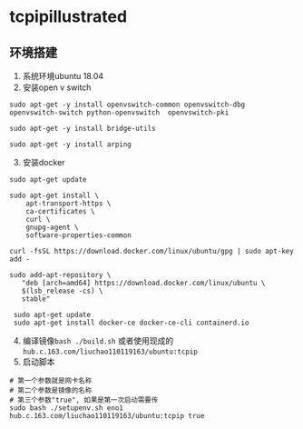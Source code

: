 # tcpipillustrated

## 环境搭建
1. 系统环境ubuntu 18.04
2. 安装open v switch
``` shell
sudo apt-get -y install openvswitch-common openvswitch-dbg openvswitch-switch python-openvswitch  openvswitch-pki

sudo apt-get -y install bridge-utils

sudo apt-get -y install arping
```
3. 安装docker
``` shell
sudo apt-get update

sudo apt-get install \
    apt-transport-https \
    ca-certificates \
    curl \
    gnupg-agent \
    software-properties-common

curl -fsSL https://download.docker.com/linux/ubuntu/gpg | sudo apt-key add -

sudo add-apt-repository \
   "deb [arch=amd64] https://download.docker.com/linux/ubuntu \
   $(lsb_release -cs) \
   stable"    
 
 sudo apt-get update
 sudo apt-get install docker-ce docker-ce-cli containerd.io   
```
4. 编译镜像`bash ./build.sh` 或者使用现成的`hub.c.163.com/liuchao110119163/ubuntu:tcpip`
5. 启动脚本
``` shell
# 第一个参数就是网卡名称
# 第二个参数是镜像的名称
# 第三个参数"true", 如果是第一次启动需要传
sudo bash ./setupenv.sh eno1 hub.c.163.com/liuchao110119163/ubuntu:tcpip true
```